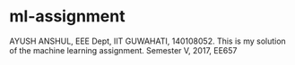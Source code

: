 # ml-assignment
AYUSH ANSHUL, 
EEE Dept, IIT GUWAHATI,
140108052. 
This is my solution of the machine learning assignment. Semester V, 2017, EE657
